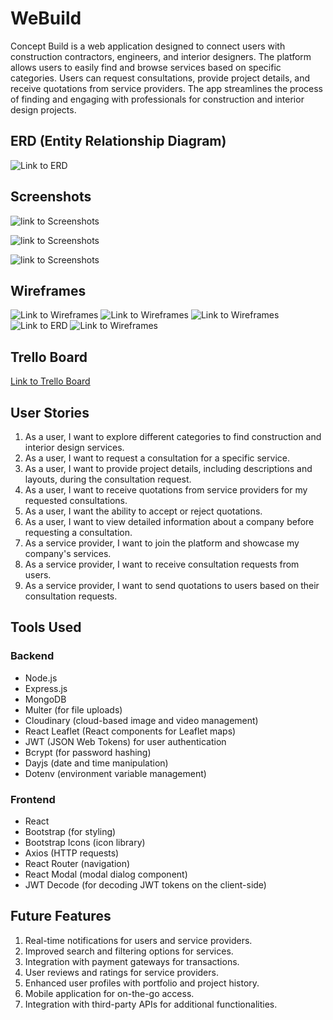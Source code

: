 
# WeBuild

Concept Build is a web application designed to connect users with construction contractors, engineers, and interior designers. The platform allows users to easily find and browse services based on specific categories. Users can request consultations, provide project details, and receive quotations from service providers. The app streamlines the process of finding and engaging with professionals for construction and interior design projects.



## ERD (Entity Relationship Diagram)
![Link to ERD](https://i.imgur.com/LwIRLfE.jpg)


## Screenshots
![link to Screenshots](https://i.imgur.com/oOYiR8C.png)

![link to Screenshots](https://i.imgur.com/MlA6ygr.png)

![link to Screenshots](https://i.imgur.com/kIeOcYG.png)






## Wireframes

![Link to Wireframes](https://i.imgur.com/oqXx8gZ.png) 
![Link to Wireframes](https://i.imgur.com/WSWA0Oi.png) 
![Link to Wireframes](https://i.imgur.com/wPNFaGz.png) 
![Link to ERD](https://i.imgur.com/wPNFaGz.png)
![Link to Wireframes](https://i.imgur.com/pyv8MTG.png) 


## Trello Board

[Link to Trello Board](https://trello.com/invite/b/odpSNtgf/ATTI1334ebf800b56206c6db11ade3a6dab75B061814/conceptbuild) 




## User Stories

1. As a user, I want to explore different categories to find construction and interior design services.
2. As a user, I want to request a consultation for a specific service.
3. As a user, I want to provide project details, including descriptions and layouts, during the consultation request.
4. As a user, I want to receive quotations from service providers for my requested consultations.
5. As a user, I want the ability to accept or reject quotations.
6. As a user, I want to view detailed information about a company before requesting a consultation.
7. As a service provider, I want to join the platform and showcase my company's services.
8. As a service provider, I want to receive consultation requests from users.
9. As a service provider, I want to send quotations to users based on their consultation requests.

## Tools Used

### Backend
- Node.js
- Express.js
- MongoDB
- Multer (for file uploads)
- Cloudinary (cloud-based image and video management)
- React Leaflet (React components for Leaflet maps)
- JWT (JSON Web Tokens) for user authentication
- Bcrypt (for password hashing)
- Dayjs (date and time manipulation)
- Dotenv (environment variable management)

### Frontend
- React
- Bootstrap (for styling)
- Bootstrap Icons (icon library)
- Axios (HTTP requests)
- React Router (navigation)
- React Modal (modal dialog component)
- JWT Decode (for decoding JWT tokens on the client-side)


## Future Features

1. Real-time notifications for users and service providers.
2. Improved search and filtering options for services.
3. Integration with payment gateways for transactions.
4. User reviews and ratings for service providers.
5. Enhanced user profiles with portfolio and project history.
6. Mobile application for on-the-go access.
7. Integration with third-party APIs for additional functionalities.



